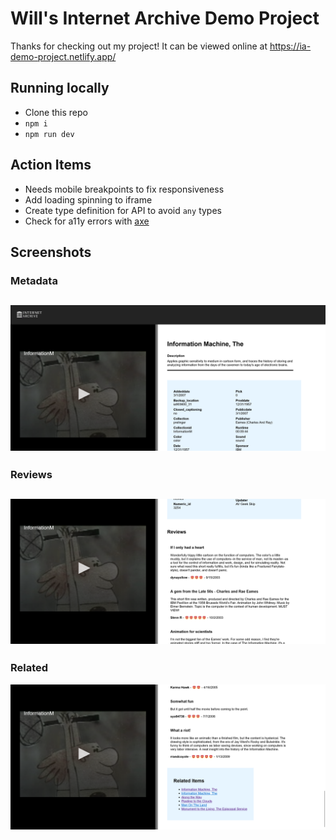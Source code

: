 # Will's Internet Archive Demo Project

Thanks for checking out my project! It can be viewed online at https://ia-demo-project.netlify.app/

## Running locally
- Clone this repo
- `npm i`
- `npm run dev`

## Action Items
- Needs mobile breakpoints to fix responsiveness
- Add loading spinning to iframe
- Create type definition for API to avoid `any` types
- Check for a11y errors with [axe](https://github.com/dequelabs/axe-core)

## Screenshots

### Metadata
![Screenshot 1](screenshots/iaProject-ss1.png)
---

### Reviews
![Screenshot 2](screenshots/iaProject-ss2.png)
---

### Related
![Screenshot 3](screenshots/iaProject-ss3.png)